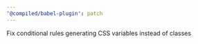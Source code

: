 ```yaml
---
'@compiled/babel-plugin': patch
---
```


Fix conditional rules generating CSS variables instead of classes
